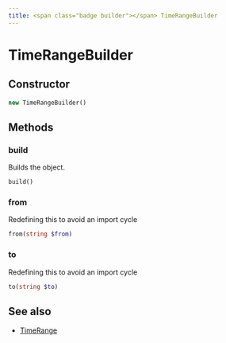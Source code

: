 ```yaml
---
title: <span class="badge builder"></span> TimeRangeBuilder
---
```

# <span class="badge builder"></span> TimeRangeBuilder

## Constructor

```php
new TimeRangeBuilder()
```
## Methods

### <span class="badge object-method"></span> build

Builds the object.

```php
build()
```

### <span class="badge object-method"></span> from

Redefining this to avoid an import cycle

```php
from(string $from)
```

### <span class="badge object-method"></span> to

Redefining this to avoid an import cycle

```php
to(string $to)
```

## See also

 * <span class="badge object-type-class"></span> [TimeRange](./object-TimeRange.md)
